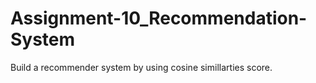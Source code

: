 # Assignment-10_Recommendation-System
Build a recommender system by using cosine simillarties score.

